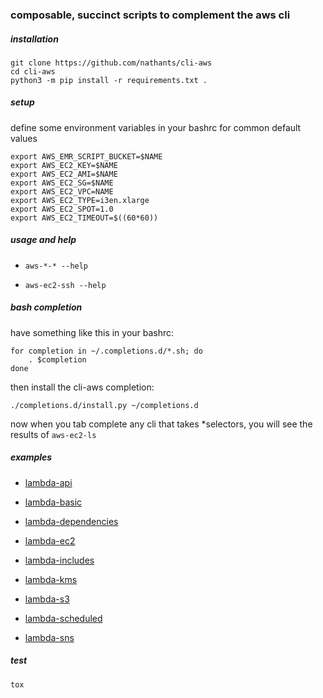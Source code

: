 ### composable, succinct scripts to complement the aws cli

##### installation

```
git clone https://github.com/nathants/cli-aws
cd cli-aws
python3 -m pip install -r requirements.txt .
```

##### setup

define some environment variables in your bashrc for common default values

```
export AWS_EMR_SCRIPT_BUCKET=$NAME
export AWS_EC2_KEY=$NAME
export AWS_EC2_AMI=$NAME
export AWS_EC2_SG=$NAME
export AWS_EC2_VPC=NAME
export AWS_EC2_TYPE=i3en.xlarge
export AWS_EC2_SPOT=1.0
export AWS_EC2_TIMEOUT=$((60*60))
```

##### usage and help

- `aws-*-* --help`

- `aws-ec2-ssh --help`

##### bash completion

have something like this in your bashrc:

```
for completion in ~/.completions.d/*.sh; do
    . $completion
done
```

then install the cli-aws completion:

```
./completions.d/install.py ~/completions.d
```

now when you tab complete any cli that takes *selectors, you will see the results of `aws-ec2-ls`

##### examples

- [lambda-api](./examples/lambda/api.py)

- [lambda-basic](./examples/lambda/basic.py)

- [lambda-dependencies](./examples/lambda/dependencies.py)

- [lambda-ec2](./examples/lambda/ec2.py)

- [lambda-includes](./examples/lambda/includes.py)

- [lambda-kms](./examples/lambda/kms.py)

- [lambda-s3](./examples/lambda/s3.py)

- [lambda-scheduled](./examples/lambda/scheduled.py)

- [lambda-sns](./examples/lambda/sns.py)

##### test

`tox`
